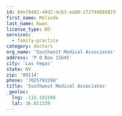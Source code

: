 ```yaml
---
id: 84ef8482-40d2-4cb3-aa80-172744884829
first_name: Melinda
last_name: Kwan
license_type: DO
services:
  - family-practice
category: doctors
org_name: 'Southwest Medical Associates'
address: 'P O Box 15645'
city: 'Las Vegas'
state: NV
zip: '89114'
phone: '7025793298'
title: 'Southwest Medical Associates'
_geoloc:
  lng: -115.101508
  lat: 36.011339
---
```

